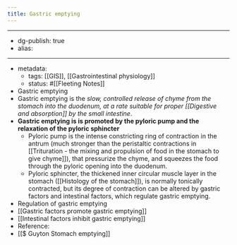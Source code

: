 ```yaml
---
title: Gastric emptying
---
```


- --
- dg-publish: true
- alias:
- --
- metadata:
	- tags: [[GIS]], [[Gastrointestinal physiology]]
	- status: #[[Fleeting Notes]]
- Gastric emptying
- Gastric emptying is the *slow, controlled release of chyme from the stomach into the duodenum, at a rate suitable for proper [[Digestive and absorption]] by the small intestine*.
- **Gastric emptying is is promoted by the pyloric pump and the relaxation of the pyloric sphincter**
	- Pyloric pump is the intense constricting ring of contraction in the antrum (much stronger than the peristaltic contractions in [[Trituration - the mixing and propulsion of food in the stomach to give chyme]]), that pressurize the chyme, and squeezes the food through the pyloric opening into the duodenum.
	- Pyloric sphincter, the thickened inner circular muscle layer in the stomach ([[Histology of the stomach]]), is normally tonically contracted, but its degree of contraction can be altered by gastric factors and intestinal factors, which regulate gastric emptying.
- Regulation of gastric emptying
- [[Gastric factors promote gastric emptying]]
- [[Intestinal factors inhibit gastric emptying]]
- Reference:
- [[$ Guyton Stomach emptying]]